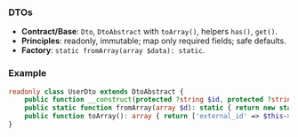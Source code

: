 <!-- 6a1aa1a7-8a2c-4a0e-8c5a-1b03b0f86d4e -->
### DTOs

- **Contract/Base**: `Dto`, `DtoAbstract` with `toArray()`, helpers `has()`, `get()`.
- **Principles**: readonly, immutable; map only required fields; safe defaults.
- **Factory**: `static fromArray(array $data): static`.

### Example

```php
readonly class UserDto extends DtoAbstract {
    public function __construct(protected ?string $id, protected ?string $name) {}
    public static function fromArray(array $d): static { return new static(id: Arr::get($d, 'id'), name: Arr::get($d, 'name')); }
    public function toArray(): array { return ['external_id' => $this->id, 'name' => $this->name]; }
}
```


